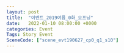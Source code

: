 ```yaml
---
layout: post
title:  "이벤트_2019여름_0화_오프닝"
date:   2022-01-10 08:00:00 +0000
categories: Event
Tags: Story Event
SceneCode: ["scene_evt190627_cp0_q1_s10"]
---
```

